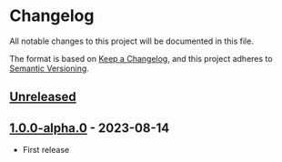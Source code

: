 # Changelog

All notable changes to this project will be documented in this file.

The format is based on [Keep a Changelog](https://keepachangelog.com/en/1.0.0/),
and this project adheres to [Semantic Versioning](https://semver.org/spec/v2.0.0.html).


## [Unreleased]


## [1.0.0-alpha.0] - 2023-08-14

- First release


[unreleased]: https://github.com/thomasperi/mojl-clean-css/compare/v1.0.0-alpha.0...HEAD
[1.0.0-alpha.0]: https://github.com/thomasperi/mojl-clean-css/releases/tag/v1.0.0-alpha.0